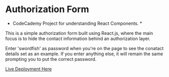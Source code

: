 # Authorization Form

* CodeCademy Project for understanding React Components. *

This is a simple authorization form built using React.js, where the main focus is to hide the contact information behind an authorization layer.

Enter 'swordfish' as password when you're on the page to see the conatact details set as an example.
If you enter anything else, it will remain the same prompting you to put the correct password.

[Live Deployment Here]()
